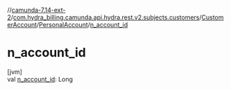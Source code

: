 //[camunda-7.14-ext-2](../../../../index.md)/[com.hydra_billing.camunda.api.hydra.rest.v2.subjects.customers](../../index.md)/[CustomerAccount](../index.md)/[PersonalAccount](index.md)/[n_account_id](n_account_id.md)

# n_account_id

[jvm]\
val [n_account_id](n_account_id.md): Long
